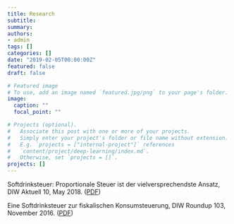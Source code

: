 ```yaml
---
title: Research
subtitle: 
summary: 
authors:
- admin
tags: []
categories: []
date: "2019-02-05T00:00:00Z"
featured: false
draft: false

# Featured image
# To use, add an image named `featured.jpg/png` to your page's folder. 
image:
  caption: ""
  focal_point: ""

# Projects (optional).
#   Associate this post with one or more of your projects.
#   Simply enter your project's folder or file name without extension.
#   E.g. `projects = ["internal-project"]` references 
#   `content/project/deep-learning/index.md`.
#   Otherwise, set `projects = []`.
projects: []
---
```


Softdrinksteuer: Proportionale Steuer ist der vielversprechendste Ansatz, DIW Aktuell 10, May 2018. (<a href="https://www.diw.de/documents/publikationen/73/diw_01.c.583812.de/diw_aktuell_10.pdf" target="_blank">PDF</a>)

Eine Softdrinksteuer zur fiskalischen Konsumsteuerung, DIW Roundup 103, November 2016. (<a href="https://www.diw.de/documents/publikationen/73/diw_01.c.546337.de/diw_roundup_103_de.pdf" target="_blank">PDF</a>)
